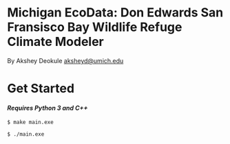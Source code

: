 Michigan EcoData: Don Edwards San Fransisco Bay Wildlife Refuge Climate Modeler
===============================================================================
By Akshey Deokule <aksheyd@umich.edu>

# Get Started
#### *Requires Python 3 and C++*

```console 
$ make main.exe
```
```console 
$ ./main.exe
```

